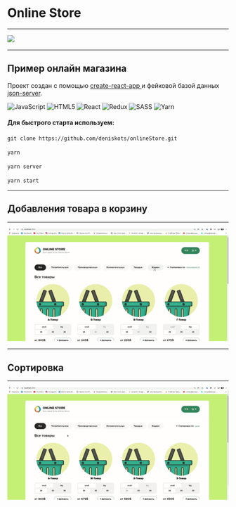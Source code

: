 # Online Store
___
![](./src/assets/img/intro.gif)
___
## Пример онлайн магазина
Проект создан с помощью [create-react-app ](https://create-react-app.dev/) и фейковой базой данных [json-server](https://github.com/typicode/json-server).

![JavaScript](https://img.shields.io/badge/javascript-%23323330.svg?style=for-the-badge&logo=javascript&logoColor=%23F7DF1E)
![HTML5](https://img.shields.io/badge/html5-%23E34F26.svg?style=for-the-badge&logo=html5&logoColor=white)
![React](https://img.shields.io/badge/react-%2320232a.svg?style=for-the-badge&logo=react&logoColor=%2361DAFB)
![Redux](https://img.shields.io/badge/redux-%23593d88.svg?style=for-the-badge&logo=redux&logoColor=white)
![SASS](https://img.shields.io/badge/SASS-hotpink.svg?style=for-the-badge&logo=SASS&logoColor=white)
![Yarn](https://img.shields.io/badge/yarn-%232C8EBB.svg?style=for-the-badge&logo=yarn&logoColor=white)

#### Для быстрого старта используем:
```
git clone https://github.com/deniskots/onlineStore.git

yarn

yarn server

yarn start
```
___
## Добавления товара в корзину
___
![](./src/assets/img/carzina.gif)
___
## Сортировка
___
![](./src/assets/img/sort.gif)